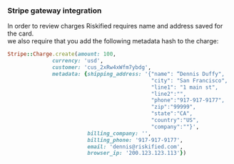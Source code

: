 <h3>Stripe gateway integration</h3>

In order to review charges Riskified requires name and address saved for the card.<br>
we also require that you add the following metadata hash to the charge:

```ruby
Stripe::Charge.create(amount: 100, 
		      currency: 'usd',
		      customer: 'cus_2xRw4xWfm7ybdg',
		      metadata: {shipping_address: '{"name": “Dennis Duffy", 
		                                     "city": "San Francisco",
		                                     "line1": "1 main st",
		                                     "line2":"",
		                                     "phone":"917-917-9177",
		                                     "zip":"99999",
		                                     "state":"CA",
		                                     "country":"US",
		                                     "company":""}', 
		                 billing_company: '',
		                 billing_phone: '917-917-9177',
		                 email: 'dennis@riskified.com',
		                 browser_ip: '200.123.123.113'})
```

